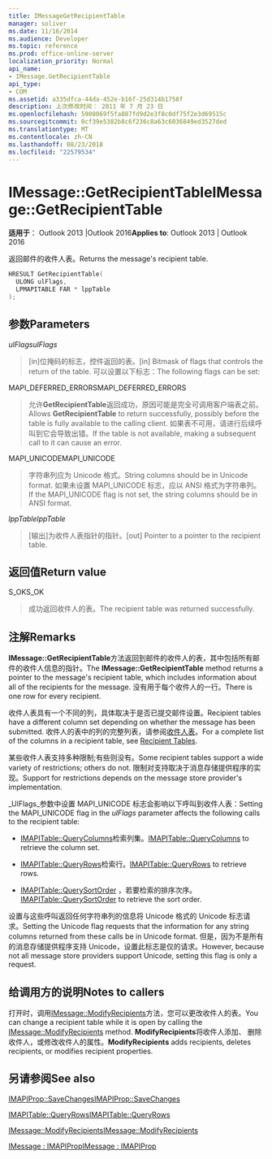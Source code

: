 ```yaml
---
title: IMessageGetRecipientTable
manager: soliver
ms.date: 11/16/2014
ms.audience: Developer
ms.topic: reference
ms.prod: office-online-server
localization_priority: Normal
api_name:
- IMessage.GetRecipientTable
api_type:
- COM
ms.assetid: a335dfca-44da-452e-b16f-25d314b1758f
description: 上次修改时间： 2011 年 7 月 23 日
ms.openlocfilehash: 5908069f5fa887fd9d2e3f8c0df75f2e3d69515c
ms.sourcegitcommit: 0cf39e5382b8c6f236c8a63c6036849ed3527ded
ms.translationtype: MT
ms.contentlocale: zh-CN
ms.lasthandoff: 08/23/2018
ms.locfileid: "22579534"
---
```

# <a name="imessagegetrecipienttable"></a><span data-ttu-id="a1f60-103">IMessage::GetRecipientTable</span><span class="sxs-lookup"><span data-stu-id="a1f60-103">IMessage::GetRecipientTable</span></span>

  
  
<span data-ttu-id="a1f60-104">**适用于**： Outlook 2013 |Outlook 2016</span><span class="sxs-lookup"><span data-stu-id="a1f60-104">**Applies to**: Outlook 2013 | Outlook 2016</span></span> 
  
<span data-ttu-id="a1f60-105">返回邮件的收件人表。</span><span class="sxs-lookup"><span data-stu-id="a1f60-105">Returns the message's recipient table.</span></span>
  
```cpp
HRESULT GetRecipientTable(
  ULONG ulFlags,
  LPMAPITABLE FAR * lppTable
);
```

## <a name="parameters"></a><span data-ttu-id="a1f60-106">参数</span><span class="sxs-lookup"><span data-stu-id="a1f60-106">Parameters</span></span>

 <span data-ttu-id="a1f60-107">_ulFlags_</span><span class="sxs-lookup"><span data-stu-id="a1f60-107">_ulFlags_</span></span>
  
> <span data-ttu-id="a1f60-108">[in]位掩码的标志，控件返回的表。</span><span class="sxs-lookup"><span data-stu-id="a1f60-108">[in] Bitmask of flags that controls the return of the table.</span></span> <span data-ttu-id="a1f60-109">可以设置以下标志：</span><span class="sxs-lookup"><span data-stu-id="a1f60-109">The following flags can be set:</span></span>
    
<span data-ttu-id="a1f60-110">MAPI_DEFERRED_ERRORS</span><span class="sxs-lookup"><span data-stu-id="a1f60-110">MAPI_DEFERRED_ERRORS</span></span> 
  
> <span data-ttu-id="a1f60-111">允许**GetRecipientTable**返回成功，原因可能是完全可调用客户端表之前。</span><span class="sxs-lookup"><span data-stu-id="a1f60-111">Allows **GetRecipientTable** to return successfully, possibly before the table is fully available to the calling client.</span></span> <span data-ttu-id="a1f60-112">如果表不可用，请进行后续呼叫到它会导致出错。</span><span class="sxs-lookup"><span data-stu-id="a1f60-112">If the table is not available, making a subsequent call to it can cause an error.</span></span> 
    
<span data-ttu-id="a1f60-113">MAPI_UNICODE</span><span class="sxs-lookup"><span data-stu-id="a1f60-113">MAPI_UNICODE</span></span> 
  
> <span data-ttu-id="a1f60-114">字符串列应为 Unicode 格式。</span><span class="sxs-lookup"><span data-stu-id="a1f60-114">String columns should be in Unicode format.</span></span> <span data-ttu-id="a1f60-115">如果未设置 MAPI_UNICODE 标志，应以 ANSI 格式为字符串列。</span><span class="sxs-lookup"><span data-stu-id="a1f60-115">If the MAPI_UNICODE flag is not set, the string columns should be in ANSI format.</span></span>
    
 <span data-ttu-id="a1f60-116">_lppTable_</span><span class="sxs-lookup"><span data-stu-id="a1f60-116">_lppTable_</span></span>
  
> <span data-ttu-id="a1f60-117">[输出]为收件人表指针的指针。</span><span class="sxs-lookup"><span data-stu-id="a1f60-117">[out] Pointer to a pointer to the recipient table.</span></span>
    
## <a name="return-value"></a><span data-ttu-id="a1f60-118">返回值</span><span class="sxs-lookup"><span data-stu-id="a1f60-118">Return value</span></span>

<span data-ttu-id="a1f60-119">S_OK</span><span class="sxs-lookup"><span data-stu-id="a1f60-119">S_OK</span></span> 
  
> <span data-ttu-id="a1f60-120">成功返回收件人的表。</span><span class="sxs-lookup"><span data-stu-id="a1f60-120">The recipient table was returned successfully.</span></span>
    
## <a name="remarks"></a><span data-ttu-id="a1f60-121">注解</span><span class="sxs-lookup"><span data-stu-id="a1f60-121">Remarks</span></span>

<span data-ttu-id="a1f60-122">**IMessage::GetRecipientTable**方法返回到邮件的收件人的表，其中包括所有邮件的收件人信息的指针。</span><span class="sxs-lookup"><span data-stu-id="a1f60-122">The **IMessage::GetRecipientTable** method returns a pointer to the message's recipient table, which includes information about all of the recipients for the message.</span></span> <span data-ttu-id="a1f60-123">没有用于每个收件人的一行。</span><span class="sxs-lookup"><span data-stu-id="a1f60-123">There is one row for every recipient.</span></span> 
  
<span data-ttu-id="a1f60-124">收件人表具有一个不同的列，具体取决于是否已提交邮件设置。</span><span class="sxs-lookup"><span data-stu-id="a1f60-124">Recipient tables have a different column set depending on whether the message has been submitted.</span></span> <span data-ttu-id="a1f60-125">收件人的表中的列的完整列表，请参阅[收件人表](recipient-tables.md)。</span><span class="sxs-lookup"><span data-stu-id="a1f60-125">For a complete list of the columns in a recipient table, see [Recipient Tables](recipient-tables.md).</span></span>
  
<span data-ttu-id="a1f60-126">某些收件人表支持多种限制;有些则没有。</span><span class="sxs-lookup"><span data-stu-id="a1f60-126">Some recipient tables support a wide variety of restrictions; others do not.</span></span> <span data-ttu-id="a1f60-127">限制对支持取决于消息存储提供程序的实现。</span><span class="sxs-lookup"><span data-stu-id="a1f60-127">Support for restrictions depends on the message store provider's implementation.</span></span> 
  
<span data-ttu-id="a1f60-128">_UlFlags_参数中设置 MAPI_UNICODE 标志会影响以下呼叫到收件人表：</span><span class="sxs-lookup"><span data-stu-id="a1f60-128">Setting the MAPI_UNICODE flag in the  _ulFlags_ parameter affects the following calls to the recipient table:</span></span> 
  
- <span data-ttu-id="a1f60-129">[IMAPITable::QueryColumns](imapitable-querycolumns.md)检索列集。</span><span class="sxs-lookup"><span data-stu-id="a1f60-129">[IMAPITable::QueryColumns](imapitable-querycolumns.md) to retrieve the column set.</span></span> 
    
- <span data-ttu-id="a1f60-130">[IMAPITable::QueryRows](imapitable-queryrows.md)检索行。</span><span class="sxs-lookup"><span data-stu-id="a1f60-130">[IMAPITable::QueryRows](imapitable-queryrows.md) to retrieve rows.</span></span> 
    
- <span data-ttu-id="a1f60-131">[IMAPITable::QuerySortOrder](imapitable-querysortorder.md) ，若要检索的排序次序。</span><span class="sxs-lookup"><span data-stu-id="a1f60-131">[IMAPITable::QuerySortOrder](imapitable-querysortorder.md) to retrieve the sort order.</span></span> 
    
<span data-ttu-id="a1f60-132">设置与这些呼叫返回任何字符串列的信息将 Unicode 格式的 Unicode 标志请求。</span><span class="sxs-lookup"><span data-stu-id="a1f60-132">Setting the Unicode flag requests that the information for any string columns returned from these calls be in Unicode format.</span></span> <span data-ttu-id="a1f60-133">但是，因为不是所有的消息存储提供程序支持 Unicode，设置此标志是仅的请求。</span><span class="sxs-lookup"><span data-stu-id="a1f60-133">However, because not all message store providers support Unicode, setting this flag is only a request.</span></span>
  
## <a name="notes-to-callers"></a><span data-ttu-id="a1f60-134">给调用方的说明</span><span class="sxs-lookup"><span data-stu-id="a1f60-134">Notes to callers</span></span>

<span data-ttu-id="a1f60-135">打开时，调用[IMessage::ModifyRecipients](imessage-modifyrecipients.md)方法，您可以更改收件人的表。</span><span class="sxs-lookup"><span data-stu-id="a1f60-135">You can change a recipient table while it is open by calling the [IMessage::ModifyRecipients](imessage-modifyrecipients.md) method.</span></span> <span data-ttu-id="a1f60-136">**ModifyRecipients**将收件人添加、 删除收件人，或修改收件人的属性。</span><span class="sxs-lookup"><span data-stu-id="a1f60-136">**ModifyRecipients** adds recipients, deletes recipients, or modifies recipient properties.</span></span> 
  
## <a name="see-also"></a><span data-ttu-id="a1f60-137">另请参阅</span><span class="sxs-lookup"><span data-stu-id="a1f60-137">See also</span></span>



[<span data-ttu-id="a1f60-138">IMAPIProp::SaveChanges</span><span class="sxs-lookup"><span data-stu-id="a1f60-138">IMAPIProp::SaveChanges</span></span>](imapiprop-savechanges.md)
  
[<span data-ttu-id="a1f60-139">IMAPITable::QueryRows</span><span class="sxs-lookup"><span data-stu-id="a1f60-139">IMAPITable::QueryRows</span></span>](imapitable-queryrows.md)
  
[<span data-ttu-id="a1f60-140">IMessage::ModifyRecipients</span><span class="sxs-lookup"><span data-stu-id="a1f60-140">IMessage::ModifyRecipients</span></span>](imessage-modifyrecipients.md)
  
[<span data-ttu-id="a1f60-141">IMessage : IMAPIProp</span><span class="sxs-lookup"><span data-stu-id="a1f60-141">IMessage : IMAPIProp</span></span>](imessageimapiprop.md)

